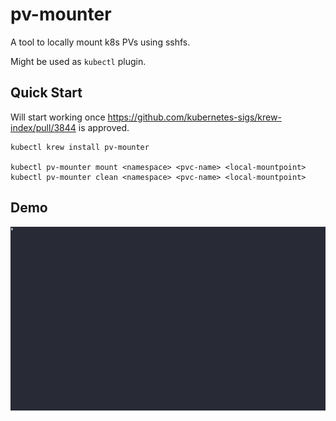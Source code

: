 # pv-mounter 

A tool to locally mount k8s PVs using sshfs.

Might be used as `kubectl` plugin.

## Quick Start

Will start working once https://github.com/kubernetes-sigs/krew-index/pull/3844 is approved.

```
kubectl krew install pv-mounter

kubectl pv-mounter mount <namespace> <pvc-name> <local-mountpoint>
kubectl pv-mounter clean <namespace> <pvc-name> <local-mountpoint>

```

## Demo


![Demo](demo.gif)

